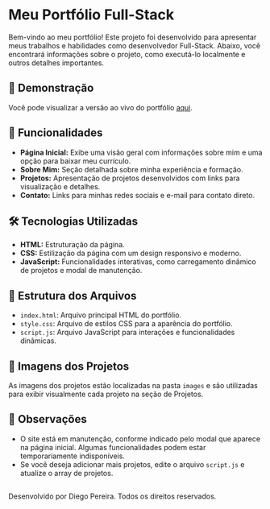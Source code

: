# Meu Portfólio Full-Stack

Bem-vindo ao meu portfólio! Este projeto foi desenvolvido para apresentar meus trabalhos e habilidades como desenvolvedor Full-Stack. Abaixo, você encontrará informações sobre o projeto, como executá-lo localmente e outros detalhes importantes.

## 🎨 Demonstração

Você pode visualizar a versão ao vivo do portfólio [aqui](https://portfolio-diego-pereira.vercel.app).

## 🚀 Funcionalidades

- **Página Inicial:** Exibe uma visão geral com informações sobre mim e uma opção para baixar meu currículo.
- **Sobre Mim:** Seção detalhada sobre minha experiência e formação.
- **Projetos:** Apresentação de projetos desenvolvidos com links para visualização e detalhes.
- **Contato:** Links para minhas redes sociais e e-mail para contato direto.

## 🛠️ Tecnologias Utilizadas

- **HTML:** Estruturação da página.
- **CSS:** Estilização da página com um design responsivo e moderno.
- **JavaScript:** Funcionalidades interativas, como carregamento dinâmico de projetos e modal de manutenção.

## 📄 Estrutura dos Arquivos

- `index.html`: Arquivo principal HTML do portfólio.
- `style.css`: Arquivo de estilos CSS para a aparência do portfólio.
- `script.js`: Arquivo JavaScript para interações e funcionalidades dinâmicas.

## 📸 Imagens dos Projetos

As imagens dos projetos estão localizadas na pasta `images` e são utilizadas para exibir visualmente cada projeto na seção de Projetos.

## 🤔 Observações

- O site está em manutenção, conforme indicado pelo modal que aparece na página inicial. Algumas funcionalidades podem estar temporariamente indisponíveis.
- Se você deseja adicionar mais projetos, edite o arquivo `script.js` e atualize o array de projetos.

##
Desenvolvido por Diego Pereira. Todos os direitos reservados.
